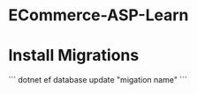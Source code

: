 # ECommerce-ASP-Learn

<h1>Install Migrations</h1>
```
dotnet ef database update "migation name"
```
